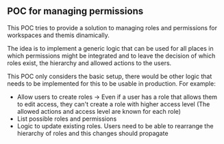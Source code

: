## POC for managing permissions
This POC tries to provide a solution to managing roles and permissions for workspaces and themis dinamically.

The idea is to implement a generic logic that can be used for all places in which permissions might be integrated and to leave the decision of which roles exist, the hierarchy and allowed actions to the users.

This POC only considers the basic setup, there would be other logic that needs to be implemented for this to be usable in production. For example:
- Allow users to create roles -> Even if a user has a role that allows them to edit access, they can't create a role with higher access level (The allowed actions and access level are known for each role)
- List possible roles and permissions
- Logic to update existing roles. Users need to be able to rearrange the hierarchy of roles and this changes should propagate

